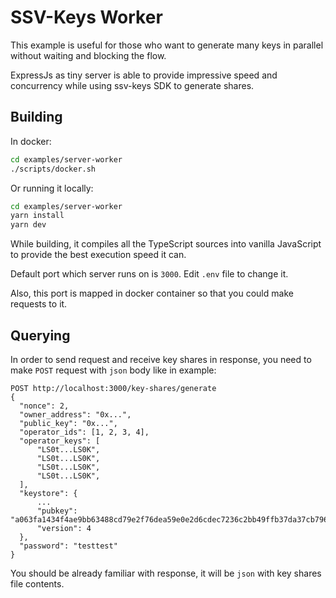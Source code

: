 # SSV-Keys Worker

This example is useful for those who want to generate many keys
in parallel without waiting and blocking the flow.

ExpressJs as tiny server is able to provide impressive speed and concurrency
while using ssv-keys SDK to generate shares.

## Building

In docker:

```bash
cd examples/server-worker
./scripts/docker.sh
```

Or running it locally:

```bash
cd examples/server-worker
yarn install
yarn dev
```

While building, it compiles all the TypeScript sources into vanilla JavaScript
to provide the best execution speed it can.

Default port which server runs on is `3000`.
Edit `.env` file to change it.

Also, this port is mapped in docker container so that you could make requests to it.

## Querying

In order to send request and receive key shares in response,
you need to make `POST` request with `json` body like in example:

```http request
POST http://localhost:3000/key-shares/generate
{
  "nonce": 2,
  "owner_address": "0x...",
  "public_key": "0x...",
  "operator_ids": [1, 2, 3, 4],
  "operator_keys": [
      "LS0t...LS0K",
      "LS0t...LS0K",
      "LS0t...LS0K",
      "LS0t...LS0K",
  ],
  "keystore": {
      ...
      "pubkey": "a063fa1434f4ae9bb63488cd79e2f76dea59e0e2d6cdec7236c2bb49ffb37da37cb7966be74eca5a171f659fee7bc501",
      "version": 4
  },
  "password": "testtest"
}
```

You should be already familiar with response, it will be `json` with key shares file contents.
